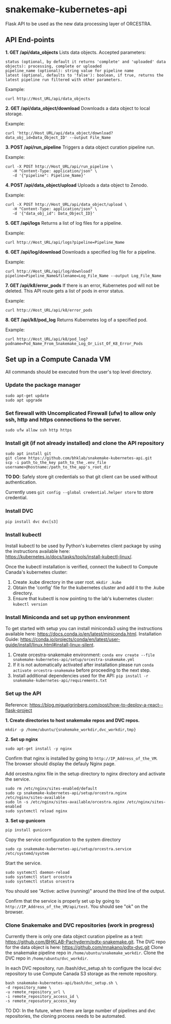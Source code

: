 # snakemake-kubernetes-api
Flask API to be used as the new data processing layer of ORCESTRA.

## API End-points
**1. GET /api/data_objects**
Lists data objects. 
Accepted parameters:
```
status (optional, by default it returns 'complete' and 'uploaded' data objects): processing, complete or uploaded
pipeline_name (optional): string value for pipeline name
latest (optional, defaults to 'false'): boolean, if true, returns the latest pipeline run filtered with other parameters.
```

Example:
```
curl http://Host_URL/api/data_objects
```

**2. GET /api/data_object/download**
Downloads a data object to local storage.

Example: 
```
curl 'http://Host_URL/api/data_object/download?data_obj_id=Data_Object_ID' --output File_Name
```

**3. POST /api/run_pipeline** 
Triggers a data object curation pipeline run.

Example: 
```
curl -X POST http://Host_URL/api/run_pipeline \
   -H "Content-Type: application/json" \
   -d '{"pipeline": Pipeline_Name}' 
```

**4. POST /api/data_object/upload**
Uploads a data object to Zenodo.

Example:
```
curl -X POST http://Host_URL/api/data_object/upload \
   -H "Content-Type: application/json" \
   -d '{"data_obj_id": Data_Object_ID}' 
```

**5. GET /api/logs**
Returns a list of log files for a pipeline.

Example:
```
curl http://Host_URL/api/logs?pipeline=Pipeline_Name
```

**6. GET /api/log/download**
Downloads a specified log file for a pipeline.

Example:
```
curl http://Host_URL/api/log/download?pipeline=Pipeline_Name&filename=Log_File_Name --output Log_File_Name
```

**7. GET /api/k8/error_pods**
If there is an error, Kubernetes pod will not be deleted. This API route gets a list of pods in error status.

Example:
```
curl http://Host_URL/api/k8/error_pods
```

**8. GET /api/k8/pod_log**
Returns Kubernetes log of a specified pod.

Example:
```
curl http://Host_URL/api/k8/pod_log?podname=Pod_Name_From_Snakemake_Log_Or_List_Of_K8_Error_Pods
```

## Set up in a Compute Canada VM
All commands should be executed from the user's top level directory.

### Update the package manager 
```
sudo apt-get update
sudo apt upgrade
```

### Set firewall with Uncomplicated Firewall (ufw) to allow only ssh, http and https connections to the server.
```
sudo ufw allow ssh http https
```

### Install git (if not already installed) and clone the API repository
```
sudo apt install git
git clone https://github.com/bhklab/snakemake-kubernetes-api.git
scp -i path_to_the_key path_to_the_.env_file username>@hostname:/path_to_the_app's_root_dir
```
**TO DO**: Safely store git credentials so that git client can be used without authentication. 

Currently uses ```git config --global credential.helper store``` to store credential.

### Install DVC
```
pip install dvc dvc[s3]
```

### Install kubectl
Install kubectl to be used by Python's kubernetes client package by using the instructions available here: https://kubernetes.io/docs/tasks/tools/install-kubectl-linux/.

Once the kubectl installation is verified, connect the kubectl to Compute Canada's kubernetes cluster:
1. Create .kube directory in the user root. ```mkdir .kube```
2. Obtain the 'config' file for the kubernetes cluster and add it to the .kube directory.
3. Ensure that kubectl is now pointing to the lab's kubernetes cluster: ```kubectl version```

### Install Miniconda and set up python environment
To get started with setup you can install miniconda3 using the instructions available here: https://docs.conda.io/en/latest/miniconda.html.
Installation Guide: https://conda.io/projects/conda/en/latest/user-guide/install/linux.html#install-linux-silent.

1. Create orcestra-snakemake environment: ```conda env create --file snakemake-kubernetes-api/setup/orcestra-snakemake.yml```
2. If it is not automatically activated after installation please run ```conda activate orcestra-snakemake``` before proceeding to the next step.
3. Install additional dependencies used for the API: ```pip install -r snakemake-kubernetes-api/requirements.txt```

### Set up the API
Reference: https://blog.miguelgrinberg.com/post/how-to-deploy-a-react--flask-project

**1. Create directories to host snakemake repos and DVC repos.**
```
mkdir -p /home/ubuntu/{snakemake_workdir,dvc_workdir,tmp}
```

**2. Set up nginx**
```
sudo apt-get install -y nginx
```
Confirm that nginx is installed by going to ```http://IP_Address_of_the_VM```. The browser should display the defauly Nginx page.

Add orcestra.nginx file in the setup directory to nginx directory and activate the service.
```
sudo rm /etc/nginx/sites-enabled/default
sudo cp snakemake-kubernetes-api/setup/orcestra.nginx /etc/nginx/sites-available
sudo ln -s /etc/nginx/sites-available/orcestra.nginx /etc/nginx/sites-enabled
sudo systemctl reload nginx
```

**3. Set up gunicorn**
```
pip install gunicorn
```
Copy the service configuration to the system directory
```
sudo cp snakemake-kubernetes-api/setup/orcestra.service /etc/systemd/system
```
Start the service.
```
sudo systemctl daemon-reload
sudo systemctl start orcestra
sudo systemctl status orcestra 
```
You should see "Active: active (running)" around the third line of the output.

Confirm that the service is properly set up by going to ```http://IP_Address_of_the_VM/api/test```. You should see "ok" on the browser.

### Clone Snakemake and DVC repositories (work in progress)
Currently there is only one data object curation pipeline as a test: https://github.com/BHKLAB-Pachyderm/pdtx-snakemake.git.
The DVC repo for the data object is here: https://github.com/mnakano/pdtx-dvc.git
Clone the snakemake pipeline repo in ```/home/ubuntu/snakemake_workdir```.
Clone the DVC repo in ```/home/ubuntu/dvc_workdir```.

In each DVC repository, run /bash/dvc_setup.sh to configure the local dvc repository to use Compute Canada S3 storage as the remote repository.
```
bash snakemake-kubernetes-api/bash/dvc_setup.sh \
-d repository_name \
-u remote_repository_url \
-i remote_repository_access_id \
-s remote_reposutory_access_key
```

TO DO: In the future, when there are large number of pipelines and dvc repositories, the cloning process needs to be automated.





